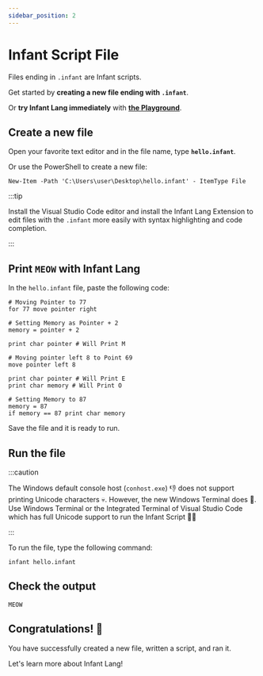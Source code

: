 ```yaml
---
sidebar_position: 2
---
```


# Infant Script File

Files ending in `.infant` are Infant scripts.

Get started by **creating a new file ending with `.infant`**.

Or **try Infant Lang immediately** with **[the Playground](https://infant-lang-playground.netlify.app)**.

## Create a new file

Open your favorite text editor and in the file name, type **`hello.infant`**.

Or use the PowerShell to create a new file:

```shell
New-Item -Path 'C:\Users\user\Desktop\hello.infant' - ItemType File
```

:::tip

Install the Visual Studio Code editor and install the Infant Lang Extension to edit files with the `.infant` more easily with syntax highlighting and code completion.

:::

## Print `MEOW` with Infant Lang

In the `hello.infant` file, paste the following code:

```infant title="hello.infant"
# Moving Pointer to 77
for 77 move pointer right

# Setting Memory as Pointer + 2
memory = pointer + 2

print char pointer # Will Print M

# Moving pointer left 8 to Point 69
move pointer left 8

print char pointer # Will Print E
print char memory # Will Print O

# Setting Memory to 87
memory = 87
if memory == 87 print char memory
```

Save the file and it is ready to run.


## Run the file

:::caution

The Windows default console host (`conhost.exe`) 👎 does not support printing Unicode characters 💀.  However, the new Windows Terminal does 🥳. Use Windows Terminal or the Integrated Terminal of Visual Studio Code which has full Unicode support to run the Infant Script 👶😊

:::

To run the file, type the following command:
```shell
infant hello.infant
```


## Check the output
```shell
MEOW
```

## Congratulations! 🎉 
You have successfully created a new file, written a script, and ran it.

Let's learn more about Infant Lang!